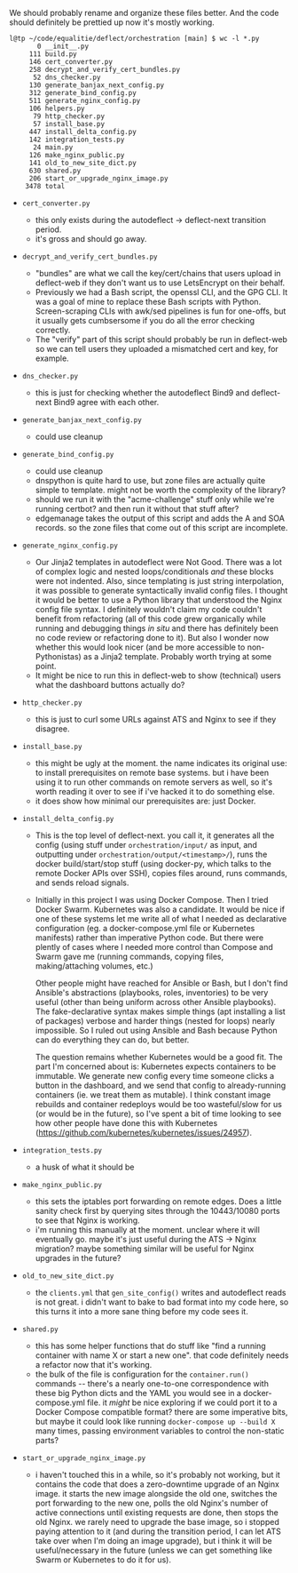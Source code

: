 We should probably rename and organize these files better. And the code should
definitely be prettied up now it's mostly working.

```
l@tp ~/code/equalitie/deflect/orchestration [main] $ wc -l *.py
       0 __init__.py
     111 build.py
     146 cert_converter.py
     258 decrypt_and_verify_cert_bundles.py
      52 dns_checker.py
     130 generate_banjax_next_config.py
     312 generate_bind_config.py
     511 generate_nginx_config.py
     106 helpers.py
      79 http_checker.py
      57 install_base.py
     447 install_delta_config.py
     142 integration_tests.py
      24 main.py
     126 make_nginx_public.py
     141 old_to_new_site_dict.py
     630 shared.py
     206 start_or_upgrade_nginx_image.py
    3478 total
```
* `cert_converter.py`
    * this only exists during the autodeflect -> deflect-next transition period.
    * it's gross and should go away.

* `decrypt_and_verify_cert_bundles.py`
    * "bundles" are what we call the key/cert/chains that users upload in deflect-web
      if they don't want us to use LetsEncrypt on their behalf.
    * Previously we had a Bash script, the openssl CLI, and the GPG CLI. It was a
      goal of mine to replace these Bash scripts with Python. Screen-scraping CLIs
      with awk/sed pipelines is fun for one-offs, but it usually gets cumbsersome
      if you do all the error checking correctly.
    * The "verify" part of this script should probably be run in deflect-web so we
      can tell users they uploaded a mismatched cert and key, for example.

* `dns_checker.py`
    * this is just for checking whether the autodeflect Bind9 and deflect-next Bind9
      agree with each other.

* `generate_banjax_next_config.py`
    * could use cleanup

* `generate_bind_config.py`
    * could use cleanup
    * dnspython is quite hard to use, but zone files are actually quite simple to
      template. might not be worth the complexity of the library?
    * should we run it with the "acme-challenge" stuff only while we're
      running certbot? and then run it without that stuff after?
    * edgemanage takes the output of this script and adds the A and SOA records.
      so the zone files that come out of this script are incomplete.

* `generate_nginx_config.py`
    * Our Jinja2 templates in autodeflect were Not Good. There was a lot of complex
      logic and nested loops/conditionals *and* these blocks were not indented. Also,
      since templating is just string interpolation, it was possible to generate
      syntactically invalid config files. I thought it would be better to use a Python
      library that understood the Nginx config file syntax. I definitely wouldn't
      claim my code couldn't benefit from refactoring (all of this code grew organically
      while running and debugging things *in situ* and there has definitely been no
      code review or refactoring done to it). But also I wonder now whether this
      would look nicer (and be more accessible to non-Pythonistas) as a Jinja2 template.
      Probably worth trying at some point.
    * It might be nice to run this in deflect-web to show (technical) users what
      the dashboard buttons actually do?

* `http_checker.py`
    * this is just to curl some URLs against ATS and Nginx to see if they disagree.

* `install_base.py`
    * this might be ugly at the moment. the name indicates its original use: to install
      prerequisites on remote base systems. but i have been using it to run other
      commands on remote servers as well, so it's worth reading it over to see if
      i've hacked it to do something else.
    * it does show how minimal our prerequisites are: just Docker.

* `install_delta_config.py`
    * This is the top level of deflect-next. you call it, it generates all the config
      (using stuff under `orchestration/input/` as input, and outputting under
      `orchestration/output/<timestamp>/`), runs the docker build/start/stop
      stuff (using docker-py, which talks to the remote Docker APIs over SSH), copies
      files around, runs commands, and sends reload signals.
    * Initially in this project I was using Docker Compose. Then I tried
      Docker Swarm. Kubernetes was also a candidate. It would be nice if one of these
      systems let me write all of what I needed as declarative configuration
      (eg. a docker-compose.yml file or Kubernetes manifests) rather than imperative
      Python code. But there were plently of cases where I needed more control than
      Compose and Swarm gave me (running commands, copying files, making/attaching volumes, etc.)

      Other people might have reached for Ansible or Bash, but I don't
      find Ansible's abstractions (playbooks, roles, inventories) to be very useful
      (other than being uniform across other Ansible playbooks). The fake-declarative
      syntax makes simple things (apt installing a list of packages) verbose and
      harder things (nested for loops) nearly impossible. So I ruled out using
      Ansible and Bash because Python can do everything they can do, but better.

      The question remains whether Kubernetes would be a good fit. The part I'm concerned
      about is: Kubernetes expects containers to be immutable. We generate new config
      every time someone clicks a button in the dashboard, and we send that config to
      already-running containers (ie. we treat them as mutable). I think constant image
      rebuilds and container redeploys would be too wasteful/slow for us (or would be
      in the future), so I've spent a bit of time looking to see how other people have
      done this with Kubernetes (https://github.com/kubernetes/kubernetes/issues/24957).

* `integration_tests.py`
    * a husk of what it should be

* `make_nginx_public.py`
    * this sets the iptables port forwarding on remote edges. Does a little sanity check
      first by querying sites through the 10443/10080 ports to see that Nginx is working.
    * i'm running this manually at the moment. unclear where it will eventually go.
      maybe it's just useful during the ATS -> Nginx migration? maybe something similar
      will be useful for Nginx upgrades in the future?

* `old_to_new_site_dict.py`
    * the `clients.yml` that `gen_site_config()` writes and autodeflect reads is
      not great. i didn't want to bake to bad format into my code here, so this turns
      it into a more sane thing before my code sees it.

* `shared.py`
    * this has some helper functions that do stuff like "find a running container with
      name X or start a new one". that code definitely needs a refactor now that it's
      working.
    * the bulk of the file is configuration for the `container.run()` commands -- there's
      a nearly one-to-one correspondence with these big Python dicts and the YAML you
      would see in a docker-compose.yml file. it *might* be nice exploring if we could
      port it to a Docker Compose compatible format? there are some imperative bits,
      but maybe it could look like running `docker-compose up --build X` many times,
      passing environment variables to control the non-static parts?

* `start_or_upgrade_nginx_image.py`
    * i haven't touched this in a while, so it's probably not working, but it contains
      the code that does a zero-downtime upgrade of an Nginx image. it starts the
      new image alongside the old one, switches the port forwarding to the new one,
      polls the old Nginx's number of active connections until existing requests are
      done, then stops the old Nginx. we rarely need to upgrade the base image, so
      i stopped paying attention to it (and during the transition period, I can let
      ATS take over when I'm doing an image upgrade), but i think it will be useful/necessary
      in the future (unless we can get something like Swarm or Kubernetes to do it for us).

